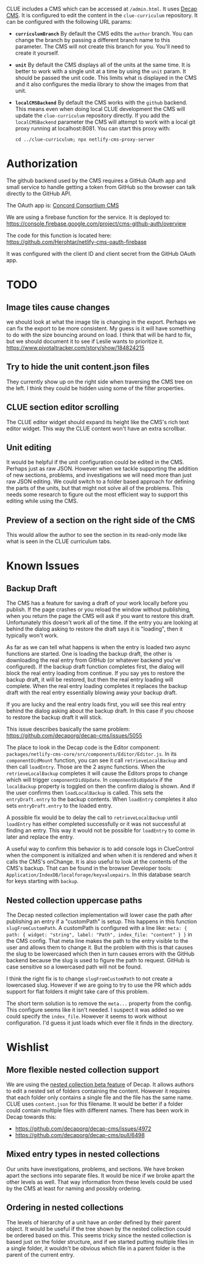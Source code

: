CLUE includes a CMS which can be accessed at `/admin.html`. It uses [Decap CMS](https://decapcms.org/). It is configured to edit the content in the `clue-curriculum` repository. It can be configured with the following URL params:
- **`curriculumBranch`** By default the CMS edits the `author` branch. You can change the branch by passing a different branch name to this parameter. The CMS will not create this branch for you. You'll need to create it yourself.
- **`unit`** By default the CMS displays all of the units at the same time. It is better to work with a single unit at a time by using the `unit` param. It should be passed the unit code. This limits what is displayed in the CMS and it also configures the media library to show the images from that unit.
- **`localCMSBackend`** By default the CMS works with the `github` backend. This means even when doing local CLUE development the CMS will update the `clue-curriculum` repository directly. If you add the `localCMSBackend` parameter the CMS will attempt to work with a local git proxy running at localhost:8081. You can start this proxy with:

  `cd ../clue-curriculum; npx netlify-cms-proxy-server`

# Authorization
The github backend used by the CMS requires a GitHub OAuth app and small service to handle getting a token from GitHub so the browser can talk directly to the GitHub API.

The OAuth app is: [Concord Consortium CMS](https://github.com/organizations/concord-consortium/settings/applications/2137890)

We are using a firebase function for the service. It is deployed to:
https://console.firebase.google.com/project/cms-github-auth/overview

The code for this function is located here: https://github.com/Herohtar/netlify-cms-oauth-firebase

It was configured with the client ID and client secret from the GitHub OAuth app.

# TODO

## Image tiles cause changes
we should look at what the image tile is changing in the export. Perhaps we can fix the export to be more consistent. My guess is it will have something to do with the size bouncing around on load. I think that will be hard to fix, but we should document it to see if Leslie wants to prioritize it.
https://www.pivotaltracker.com/story/show/184824215

## Try to hide the unit content.json files
They currently show up on the right side when traversing the CMS tree on the left. I think they could be hidden using some of the filter properties.

## CLUE section editor scrolling
The CLUE editor widget should expand its height like the CMS's rich text editor widget. This way the CLUE content won't have an extra scrollbar.

## Unit editing
It would be helpful if the unit configuration could be edited in the CMS. Perhaps just as raw JSON. However when we tackle supporting the addition of new sections, problems, and investigations we will need more than just raw JSON editing. We could switch to a folder based approach for defining the parts of the units, but that might not solve all of the problems. This needs some research to figure out the most efficient way to support this editing while using the CMS.

## Preview of a section on the right side of the CMS
This would allow the author to see the section in its read-only mode like what is seen in the CLUE curriculum tabs.

# Known Issues

## Backup Draft
The CMS has a feature for saving a draft of your work locally before you publish. If the page crashes or you reload the window without publishing, when you return the page the CMS will ask if you want to restore this draft. Unfortunately this doesn't work all of the time. If the entry you are looking at behind the dialog asking to restore the draft says it is "loading", then it typically won't work.

As far as we can tell what happens is when the entry is loaded two async functions are started. One is loading the backup draft, the other is downloading the real entry from GitHub (or whatever backend you've configured). If the backup draft function completes first, the dialog will block the real entry loading from continue. If you say yes to restore the backup draft, it will be restored, but then the real entry loading will complete. When the real entry loading completes it replaces the backup draft with the real entry essentially blowing away your backup draft.

If you are lucky and the real entry loads first, you will see this real entry behind the dialog asking about the backup draft. In this case if you choose to restore the backup draft it will stick.

This issue describes basically the same problem: https://github.com/decaporg/decap-cms/issues/5055

The place to look in the Decap code is the Editor component: `packages/netlify-cms-core/src/components/Editor/Editor.js`.
In its `componentDidMount` function, you can see it call `retrieveLocalBackup` and then call `loadEntry`. Those are the 2 async functions. When the `retrieveLocalBackup` completes it will cause the Editors props to change which will trigger `componentDidUpdate`. In `componentDidUpdate` if the `localBackup` property is toggled on then the confirm dialog is shown. And if the user confirms then `loadLocalBackup` is called. This sets the `entryDraft.entry` to the backup contents. When `loadEntry` completes it also sets `entryDraft.entry` to the loaded entry.

A possible fix would be to delay the call to `retrieveLocalBackup` until `loadEntry` has either completed successfully or it was not successful at finding an entry. This way it would not be possible for `loadEntry` to come in later and replace the entry.

A useful way to confirm this behavior is to add console logs in ClueControl when the component is initialized and when when it is rendered and when it calls the CMS's onChange. It is also useful to look at the contents of the CMS's backup. That can be found in the browser Developer tools: `Application/IndexDB/localforage/keyvaluepairs`. In this database search for keys starting with `backup`.

## Nested collection uppercase paths
The Decap nested collection implementation will lower case the path after publishing an entry if a "customPath" is setup. This happens in this function `slugFromCustomPath`. A customPath is configured with a line like:
`meta: { path: { widget: "string", label: "Path", index_file: "content" } }` in the CMS config. That meta line makes the path to the entry visible to the user and allows them to change it. But the problem with this is that causes the slug to be lowercased which then in turn causes errors with the GitHub backend because the slug is used to figure the path to request. GitHub is case sensitive so a lowercased path will not be found.

I think the right fix is to change `slugFromCustomPath` to not create a lowercased slug. However if we are going to try to use the PR which adds support for flat folders it might take care of this problem.

The short term solution is to remove the `meta...` property from the config. This configure seems like it isn't needed. I suspect it was added so we could specify the `index_file`. However it seems to work without configuration. I'd guess it just loads which ever file it finds in the directory.

# Wishlist

## More flexible nested collection support
We are using the [nested collection beta feature](https://decapcms.org/docs/beta-features/#nested-collections) of Decap. It allows authors to edit a nested set of folders containing the content. However it requires that each folder only contains a single file and the file has the same name. CLUE uses `content.json` for this filename. It would be better if a folder could contain multiple files with different names. There has been work in Decap towards this:
- https://github.com/decaporg/decap-cms/issues/4972
- https://github.com/decaporg/decap-cms/pull/6498

## Mixed entry types in nested collections
Our units have investigations, problems, and sections. We have broken apart the sections into separate files. It would be nice if we broke apart the other levels as well. That way information from these levels could be used by the CMS at least for naming and possibly ordering.

## Ordering in nested collections
The levels of hierarchy of a unit have an order defined by their parent object. It would be useful if the tree shown by the nested collection could be ordered based on this. This seems tricky since the nested collection is based just on the folder structure, and if we started putting multiple files in a single folder, it wouldn't be obvious which file in a parent folder is the parent of the current entry.

